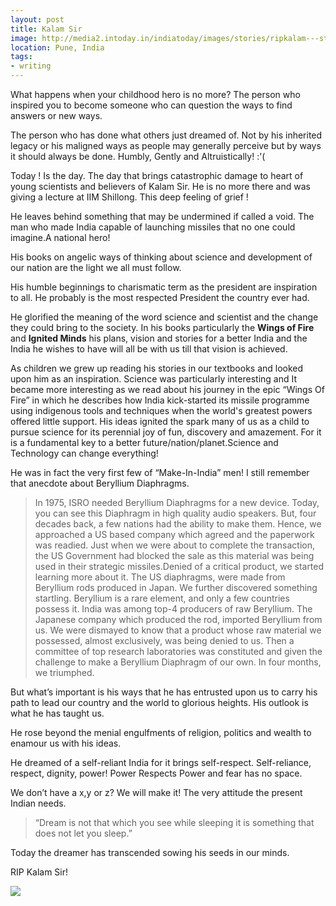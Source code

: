 ```yaml
---
layout: post
title: Kalam Sir 
image: http://media2.intoday.in/indiatoday/images/stories/ripkalam---story_647_072715101359.jpg
location: Pune, India
tags:
- writing
---
```


What happens when your childhood hero is no more? The person who inspired you to become someone who can question the ways to find answers or new ways. 

The person who has done what others just dreamed of. Not by his inherited legacy or his maligned ways as people may generally perceive but by ways it should always be done. Humbly, Gently and Altruistically! :'(

Today ! Is the day. The day that brings catastrophic damage to heart of young scientists and believers of Kalam Sir. He is no more there and was giving a lecture at IIM Shillong. This deep feeling of grief !

He leaves behind something that may be undermined if called a void. The man who made India capable of launching missiles that no one could imagine.A national hero! 

His books on angelic ways of thinking about science and development of our nation are the light we all must follow.

His humble beginnings to charismatic term as the president are inspiration to all. He probably is the most respected President the country ever had. 

He glorified the meaning of the word science and scientist and the change they could bring to the society. In his books particularly the **Wings of Fire** and **Ignited Minds** his plans, vision and stories for a better India and the India he wishes to have will all be with us till that vision is achieved. 

As children we grew up reading his stories in our textbooks and looked upon him as an inspiration. Science was particularly interesting and It became more interesting as we read about his journey in the epic “Wings Of Fire” in which he describes how India kick-started its missile programme using indigenous tools and techniques when the world's greatest powers offered little support. His ideas ignited the spark many of us as a child to pursue science for its perennial joy of fun, discovery and amazement. For it is a fundamental key to a better future/nation/planet.Science and Technology can change everything!

He was in fact the very first few of “Make-In-India” men! 
I still remember that anecdote about Beryllium Diaphragms.
 
> In 1975, ISRO needed Beryllium Diaphragms for a new device. Today, you can see this Diaphragm in high quality audio speakers. But, four decades back, a few nations had the ability to make them. Hence, we approached a US based company which agreed and the paperwork was readied. Just when we were about to complete the transaction, the US Government had blocked the sale as this material was being used in their strategic missiles.Denied of a critical product, we started learning more about it. The US diaphragms, were made from Beryllium rods produced in Japan. We further discovered something startling. Beryllium is a rare element, and only a few countries possess it. India was among top-4 producers of raw Beryllium. The Japanese company which produced the rod, imported Beryllium from us. We were dismayed to know that a product whose raw material we possessed, almost exclusively, was being denied to us. Then a committee of top research laboratories was constituted and given the challenge to make a Beryllium Diaphragm of our own. In four months, we triumphed. 

But what’s important is his ways that he has entrusted upon us to carry his path to lead our country and the world to glorious heights. His outlook is what he has taught us. 

He rose beyond the menial engulfments of religion, politics and wealth to enamour us with his ideas.

He dreamed of a self-reliant India for it brings self-respect. Self-reliance, respect, dignity, power! Power Respects Power and fear has no space. 

We don’t have a x,y or z? We will make it! The very attitude the present Indian needs.
 
> “Dream is not that which you see while sleeping it is something that does not let you sleep.” 

Today the dreamer has transcended sowing his seeds in our minds. 

RIP Kalam Sir! 


<img src="http://media2.intoday.in/indiatoday/images/stories/ripkalam---story_647_072715101359.jpg"></a>

